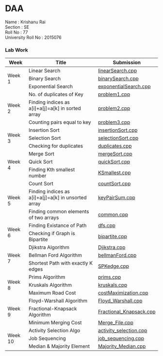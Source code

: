 # DAA
Name               : Krishanu Rai <br />
Section            : SE <br />
Roll No            : 77 <br />
University Roll No : 2015076 <br />
### Lab Work

<table>
    <thead>
        <tr>
            <th>Week</th>
            <th>Title</th>
            <th>Submission</th>
        </tr>
    </thead>
    <tbody>
        <tr>
            <td rowspan=3>Week 1</td>
            <td>Linear Search</td>
            <td> <a href="week 1/linearSearch.cpp">linearSearch.cpp</a> </td>
        </tr>
        <tr>
            <td>Binary Search</td>
            <td> <a href="week 1/binarySearch.cpp">binarySearch.cpp</a> </td>
        </tr>
        <tr>
            <td>Exponential Search</td>
            <td> <a href="week 1/exponentialSearch.cpp">exponentialSearch.cpp</a> </td>
        </tr>
        <tr>
            <td rowspan=3>Week 2</td>
            <td>No. of duplicates of Key</td>
            <td> <a href="week 2/problem1.cpp">problem1.cpp</a> </td>
        </tr>
        <tr>
            <td>Finding indices as a[i]+a[j]=a[k] in sorted array</td>
            <td> <a href="week 2/problem2.cpp">problem2.cpp</a> </td>
        </tr>
        <tr>
            <td>Counting pairs equal to key</td>
            <td> <a href="week 2/problem3.cpp">problem3.cpp</a> </td>
        </tr>
        <tr>
            <td rowspan=3>Week 3</td>
            <td>Insertion Sort</td>
            <td> <a href="week 3/insertionSort.cpp">insertionSort.cpp</a> </td>
        </tr>
        <tr>
            <td>Selection Sort</td>
            <td> <a href=".week 3/selectionSort.cpp">selectionSort.cpp</a> </td>
        </tr>
        <tr>
            <td>Checking for duplicates</td>
            <td> <a href="week 3/duplicates.cpp">duplicates.cpp</a> </td>
        </tr>
        <tr>
            <td rowspan=3>Week 4</td>
            <td>Merge Sort</td>
            <td> <a href="week 4/mergeSort.cpp">mergeSort.cpp</a> </td>
        </tr>
        <tr>
            <td>Quick Sort</td>
            <td> <a href="week 4/quickSort.cpp">quickSort.cpp</a> </td>
        </tr>
        <tr>
            <td>Finding Kth smallest number</td>
            <td> <a href="week 4/KSmallest.cpp">KSmallest.cpp</a> </td>
        </tr>
        <tr>
            <td rowspan=3>Week 5</td>
            <td>Count Sort</td>
            <td> <a href="week 5/countSort.cpp">countSort.cpp</a> </td>
        </tr>
        <tr>
            <td>Finding indices as a[i]+a[j]=a[k] in unsorted array</td>
            <td> <a href="week 5/keyPairSum.cpp">keyPairSum.cpp</a> </td>
        </tr>
        <tr>
            <td>Finding common elements of two arrays</td>
            <td> <a href="week 5/common.cpp">common.cpp</a> </td>
        </tr>
        <tr>
            <td rowspan=2>Week 6</td>
            <td>Finding Existance of Path</td>
            <td> <a href="week 6/dfs.cpp">dfs.cpp</a> </td>
        </tr>
        <tr>
            <td>Checking if Graph is Bipartite</td>
            <td> <a href="week 6/bipartite.cpp">bipartite.cpp</a> </td>
        </tr>
        <tr>
            <td rowspan=3>Week 7</td>
            <td>Djikstra Algorithm</td>
            <td> <a href="week7/Djikstra.cpp">Djikstra.cpp</a> </td>
        </tr>
        <tr>
            <td>Bellman Ford Algorithm</td>
            <td> <a href="week7/BellmanFord.cpp">bellmanFord.cpp</a> </td>
        </tr>
        <tr>
            <td>Shortest Path with exactly K edges</td>
            <td> <a href="week7/Shortest_path_k_edge.cpp">SPKedge.cpp</a> </td>
        </tr>
        <tr>
            <td rowspan=3>Week 8</td>
            <td>Prims Algorithm</td>
            <td> <a href="week8/Prims.cpp">prims.cpp</a> </td>
        </tr>
        <tr>
            <td>Kruskals Algorithm</td>
            <td> <a href="week8/Kruskals.cpp">kruskals.cpp</a> </td>
        </tr>
        <tr>
            <td>Maximum Road Cost</td>
            <td> <a href="week8/CostMaximization.cpp">costMaximization.cpp</a> </td>
        </tr>
        <tr>
            <td rowspan=3>Week 9</td>
            <td>Floyd-Warshall Algorithm</td>
            <td> <a href="week9/FloydWarshall.cpp">Floyd_Warshall.cpp</a> </td>
        </tr>
        <tr>
            <td>Fractional-Knapsack Algorithm</td>
            <td> <a href="week9/FractionalKnapsack.cpp">Fractional_Knapsack.cpp</a> </td>
        </tr>
        <tr>
            <td>Minimum Merging Cost</td>
            <td> <a href="week9/MergeFile.cpp">Merge_File.cpp</a> </td>
        </tr>
        <tr>
            <td rowspan=3>Week 10</td>
            <td>Activity Selection Algo</td>
            <td> <a href="week10/ActivitySelection.cpp">activity_selection.cpp</a> </td>
        </tr>
        <tr>
            <td>Job Sequencing</td>
            <td> <a href="week10/JobSequencing.cpp">job_sequencing.cpp</a> </td>
        </tr>
        <tr>
            <td>Median & Majority Element</td>
            <td> <a href="week10/MajorityMedian.cpp">Majority_Median.cpp</a> </td>
        </tr>
    </tbody>

</table>
